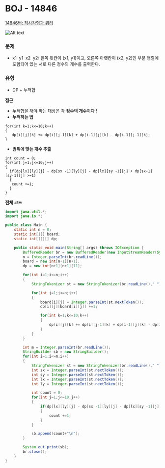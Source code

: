 
# BOJ - 14846

[14846번: 직사각형과 쿼리](https://www.acmicpc.net/problem/14846)

![Alt text](https://user-images.githubusercontent.com/84346055/258818032-663425f8-1f1c-4990-9ff1-bcfabcfcc8aa.png)

### 문제

- x1  y1  x2  y2: 왼쪽 윗칸이 (x1, y1)이고, 오른쪽 아랫칸이 (x2, y2)인 부분 행렬에 포함되어 있는 서로 다른 정수의 개수를 출력한다.

### 유형

- DP + 누적합

**접근**

- 누적합을 해야 하는 대상은 각 **정수의 개수**이다 !
- **누적하는 법**

```
for(int k=1;k<=10;k++)
{
   dp[i][j][k] += dp[i][j-1][k] + dp[i-1][j][k] - dp[i-1][j-1][k];
}
```

- **범위에 맞는 개수 추출**

```
int count = 0;
for(int j=1;j<=10;j++)
{
  if(dp[lx][ly][j] - dp[sx -1][ly][j] - dp[lx][sy -1][j] + dp[sx-1][sy-1][j] >=1)
  {
   count +=1;
  }
}
```

**전체 코드**

```java
import java.util.*;
import java.io.*;

public class Main {
    static int n = 0;
    static int[][] board;
    static int[][][] dp;

    public static void main(String[] args) throws IOException {
        BufferedReader br = new BufferedReader(new InputStreamReader(System.in));
        n = Integer.parseInt(br.readLine());
        board = new int[n+1][n+1];
        dp = new int[n+1][n+1][11];

        for(int i=1;i<=n;i++)
        {
            StringTokenizer st = new StringTokenizer(br.readLine()," ");

            for(int j=1;j<=n;j++)
            {
                board[i][j] = Integer.parseInt(st.nextToken());
                dp[i][j][board[i][j]] +=1;

                for(int k=1;k<=10;k++)
                {
                    dp[i][j][k] += dp[i][j-1][k] + dp[i-1][j][k] - dp[i-1][j-1][k];
                }
            }
        }

        int m = Integer.parseInt(br.readLine());
        StringBuilder sb = new StringBuilder();
        for(int i=1;i<=m;i++)
        {
            StringTokenizer st = new StringTokenizer(br.readLine()," ");
            int sx = Integer.parseInt(st.nextToken());
            int sy = Integer.parseInt(st.nextToken());
            int lx = Integer.parseInt(st.nextToken());
            int ly = Integer.parseInt(st.nextToken());

            int count = 0;
            for(int j=1;j<=10;j++)
            {
                if(dp[lx][ly][j] - dp[sx -1][ly][j] - dp[lx][sy -1][j] + dp[sx-1][sy-1][j] >=1)
                {
                    count +=1;
                }
            }

            sb.append(count+"\n");
        }

        System.out.print(sb);
        br.close();
    }
}
```
